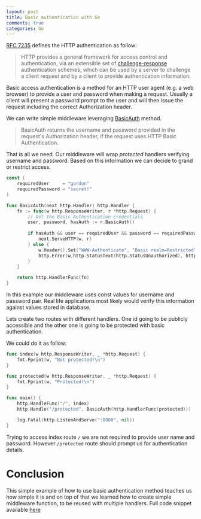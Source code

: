 ```yaml
---
layout: post
title: Basic authentication with Go
comments: true
categories: Go
---
```


[RFC 7235](https://tools.ietf.org/html/rfc7235) defines the HTTP authentication as follow: 

> HTTP provides a general framework for access control and authentication, via an extensible set of [challenge-response](https://en.wikipedia.org/wiki/Challenge–response_authentication) authentication schemes, which can be used by a server to challenge a client request and by a client to provide authentication information.

Basic access authentication is a method for an HTTP user agent (e.g. a web browser) to provide a user and password when making a request. Usually a client will present a password prompt to the user and will then issue the request including the correct Authorization header.

We can write simple middleware leveraging [BasicAuth](https://golang.org/pkg/net/http/#Request.BasicAuth) method.

> BasicAuth returns the username and password provided in the request's Authorization header, if the request uses HTTP Basic Authentication.

That is all we need. Our middleware will wrap *protected* handlers verifying username and password. Based on this information we can decide to grand or restrict access.

```go
const (
	requiredUser     = "gordon"
	requiredPassword = "secret!"
)

func BasicAuth(next http.Handler) http.Handler {
    fn := func(w http.ResponseWriter, r *http.Request) {
        // Get the Basic Authentication credentials
        user, password, hasAuth := r.BasicAuth()
        
        if hasAuth && user == requiredUser && password == requiredPassword {
            next.ServeHTTP(w, r)
        } else {
            w.Header().Set("WWW-Authenticate", "Basic realm=Restricted")
            http.Error(w,http.StatusText(http.StatusUnauthorized), http.StatusUnauthorized)
        }
    }

    return http.HandlerFunc(fn)
}
```

In this example our middleware uses const values for username and password pair. Real life applications most likely would verify this information against values stored in database.

Lets create two routes with different handlers. One id going to be publicly accessible and the other one is going to be protected with basic authentication.

We could do it as follow:

```go
func index(w http.ResponseWriter, _ *http.Request) {
    fmt.Fprint(w, "Not protected!\n")
}

func protected(w http.ResponseWriter, _ *http.Request) {
    fmt.Fprint(w, "Protected!\n")
}

func main() {
	http.HandleFunc("/", index)
	http.Handle("/protected", BasicAuth(http.HandlerFunc(protected)))

	log.Fatal(http.ListenAndServe(":8080", nil))
}
```

Trying to access index route `/` we are not required to provide user name and password. However `/protected` route should prompt us for authentication details.

# Conclusion

This simple example of how to use basic authentication method teaches us how simple it is and on top of that we learned how to create simple middleware function, to be reused with multiple handlers. Full code snippet available [here](https://gist.github.com/vardius/a8da23717acb20c16cdf113647de0e2b)
